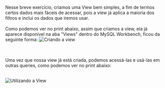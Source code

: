 Nesse breve exercício, criamos uma View bem simples, a fim de termos certos dados mais fáceis de acessar, pois a view já aplica a maioria dos filtros e inclui os dados que iremos usar.
<br>
<br>
Como podemos ver no print abaixo, assim que criamos a view, ela já aparece disponível na aba "Views" dentro do MySQL Workbench, ficou da seguinte forma:
![Criando a view](https://github.com/user-attachments/assets/4c8e18e4-f2ee-4312-82b2-a3141b7ad1bc)

<br>
<br>
Uma vez que nossa view já está criada, podemos acessá-las e usá-las em outras queries, como podemos ver no print abaixo:
<br>
<br>

![Utilizando a View](https://github.com/user-attachments/assets/e38b9266-2913-472f-a32d-024f6bd7077b)
